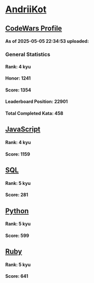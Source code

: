 # [AndriiKot](https://www.codewars.com/users/AndriiKot)

## [CodeWars Profile](https://www.codewars.com/users/AndriiKot)

#### As of 2025-05-05 22:34:53 uploaded:

### General Statistics

#### Rank: 4 kyu

#### Honor: 1241

#### Score: 1354

#### Leaderboard Position: 22901

#### Total Completed Kata: 458



## [JavaScript](https://github.com/AndriiKot/JavaScript__CodeWars)

#### Rank: 4 kyu

#### Score: 1159


## [SQL](https://github.com/AndriiKot/SQL__CodeWars)

#### Rank: 5 kyu

#### Score: 281


## [Python](https://github.com/AndriiKot/Python__CodeWars)

#### Rank: 5 kyu

#### Score: 599


## [Ruby](https://github.com/AndriiKot/Ruby__CodeWars)

#### Rank: 5 kyu

#### Score: 641

